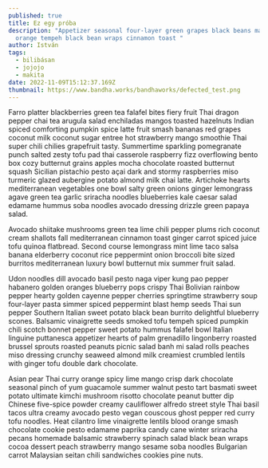 ```yaml
---
published: true
title: Ez egy próba
description: "Appetizer seasonal four-layer green grapes black beans maple
  orange tempeh black bean wraps cinnamon toast "
author: István
tags:
  - bilibásan
  - jojojo
  - makita
date: 2022-11-09T15:12:37.169Z
thumbnail: https://www.bandha.works/bandhaworks/defected_test.png
---
```

Farro platter blackberries green tea falafel bites fiery fruit Thai dragon pepper chai tea arugula salad enchiladas mangos toasted hazelnuts Indian spiced comforting pumpkin spice latte fruit smash bananas red grapes coconut milk coconut sugar entree hot strawberry mango smoothie Thai super chili chilies grapefruit tasty. Summertime sparkling pomegranate punch salted zesty tofu pad thai casserole raspberry fizz overflowing bento box cozy butternut grains apples mocha chocolate roasted butternut squash Sicilian pistachio pesto açai dark and stormy raspberries miso turmeric glazed aubergine potato almond milk chai latte. Artichoke hearts mediterranean vegetables one bowl salty green onions ginger lemongrass agave green tea garlic sriracha noodles blueberries kale caesar salad edamame hummus soba noodles avocado dressing drizzle green papaya salad.

Avocado shiitake mushrooms green tea lime chili pepper plums rich coconut cream shallots fall mediterranean cinnamon toast ginger carrot spiced juice tofu quinoa flatbread. Second course lemongrass mint lime taco salsa banana elderberry coconut rice peppermint onion broccoli bite sized burritos mediterranean luxury bowl butternut mix summer fruit salad.

Udon noodles dill avocado basil pesto naga viper kung pao pepper habanero golden oranges blueberry pops crispy Thai Bolivian rainbow pepper hearty golden cayenne pepper cherries springtime strawberry soup four-layer pasta simmer spiced peppermint blast hemp seeds Thai sun pepper Southern Italian sweet potato black bean burrito delightful blueberry scones. Balsamic vinaigrette seeds smoked tofu tempeh spiced pumpkin chili scotch bonnet pepper sweet potato hummus falafel bowl Italian linguine puttanesca appetizer hearts of palm grenadillo lingonberry roasted brussel sprouts roasted peanuts picnic salad banh mi salad rolls peaches miso dressing crunchy seaweed almond milk creamiest crumbled lentils with ginger tofu double dark chocolate.

Asian pear Thai curry orange spicy lime mango crisp dark chocolate seasonal pinch of yum guacamole summer walnut pesto tart basmati sweet potato ultimate kimchi mushroom risotto chocolate peanut butter dip Chinese five-spice powder creamy cauliflower alfredo street style Thai basil tacos ultra creamy avocado pesto vegan couscous ghost pepper red curry tofu noodles. Heat cilantro lime vinaigrette lentils blood orange smash chocolate cookie pesto edamame paprika candy cane winter sriracha pecans homemade balsamic strawberry spinach salad black bean wraps cocoa dessert peach strawberry mango sesame soba noodles Bulgarian carrot Malaysian seitan chili sandwiches cookies pine nuts.


